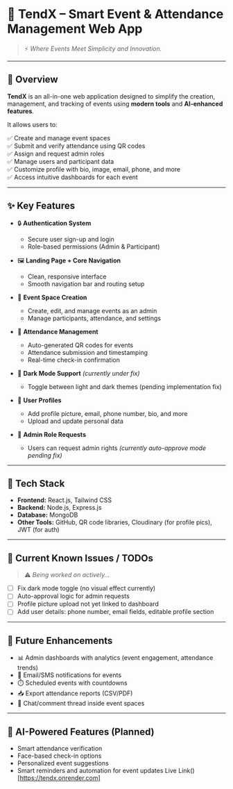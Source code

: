 # 🚀 TendX – Smart Event & Attendance Management Web App

> ⚡️ _Where Events Meet Simplicity and Innovation._

---

## 🧠 Overview

**TendX** is an all-in-one web application designed to simplify the creation, management, and tracking of events using **modern tools** and **AI-enhanced features**.

It allows users to:

✅ Create and manage event spaces  
✅ Submit and verify attendance using QR codes  
✅ Assign and request admin roles  
✅ Manage users and participant data  
✅ Customize profile with bio, image, email, phone, and more  
✅ Access intuitive dashboards for each event

---

## ✨ Key Features

- 🔒 **Authentication System**
  - Secure user sign-up and login
  - Role-based permissions (Admin & Participant)

- 🖼️ **Landing Page + Core Navigation**
  - Clean, responsive interface
  - Smooth navigation bar and routing setup

- 🧾 **Event Space Creation**
  - Create, edit, and manage events as an admin
  - Manage participants, attendance, and settings

- 📲 **Attendance Management**
  - Auto-generated QR codes for events
  - Attendance submission and timestamping
  - Real-time check-in confirmation

- 🎨 **Dark Mode Support** *(currently under fix)*
  - Toggle between light and dark themes (pending implementation fix)

- 👤 **User Profiles**
  - Add profile picture, email, phone number, bio, and more
  - Upload and update personal data

- 📩 **Admin Role Requests**
  - Users can request admin rights *(currently auto-approve mode pending fix)*

---

## 🔧 Tech Stack

- **Frontend:** React.js, Tailwind CSS  
- **Backend:** Node.js, Express.js  
- **Database:** MongoDB  
- **Other Tools:** GitHub, QR code libraries, Cloudinary (for profile pics), JWT (for auth)

---

## 🧪 Current Known Issues / TODOs

> ⚠️ _Being worked on actively..._

- [ ] Fix dark mode toggle (no visual effect currently)
- [ ] Auto-approval logic for admin requests
- [ ] Profile picture upload not yet linked to dashboard
- [ ] Add user details: phone number, email fields, editable profile section

---

## 🔄 Future Enhancements

- 📊 Admin dashboards with analytics (event engagement, attendance trends)
- 🔔 Email/SMS notifications for events
- ⏱️ Scheduled events with countdowns
- 📥 Export attendance reports (CSV/PDF)
- 💬 Chat/comment thread inside event spaces

---

## 🤖 AI-Powered Features (Planned)

- Smart attendance verification  
- Face-based check-in options  
- Personalized event suggestions  
- Smart reminders and automation for event updates
Live Link()[https://tendx.onrender.com]
